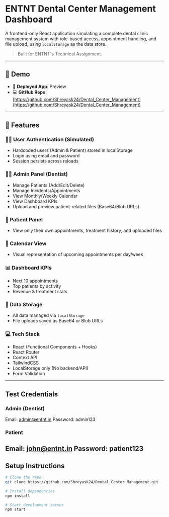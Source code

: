 # ENTNT Dental Center Management Dashboard

A frontend-only React application simulating a complete dental clinic management system with role-based access, appointment handling, and file upload, using `localStorage` as the data store.

> Built for ENTNT's Technical Assignment.

---

## 🚀 Demo

- 🔗 **Deployed App**: Preview
- 💻 **GitHub Repo**: [https://github.com/Shreyask24/Dental_Center_Management](https://github.com/Shreyask24/Dental_Center_Management)

---

## 🧠 Features

### 👨‍⚕️ User Authentication (Simulated)
- Hardcoded users (Admin & Patient) stored in localStorage
- Login using email and password
- Session persists across reloads

### 🧑‍⚕️ Admin Panel (Dentist)
- Manage Patients (Add/Edit/Delete)
- Manage Incidents/Appointments
- View Monthly/Weekly Calendar
- View Dashboard KPIs
- Upload and preview patient-related files (Base64/Blob URLs)

### 👤 Patient Panel
- View only their own appointments, treatment history, and uploaded files

### 📆 Calendar View
- Visual representation of upcoming appointments per day/week

### 📊 Dashboard KPIs
- Next 10 appointments
- Top patients by activity
- Revenue & treatment stats

### 💾 Data Storage
- All data managed via `localStorage`
- File uploads saved as Base64 or Blob URLs

### 💻 Tech Stack
- React (Functional Components + Hooks)
- React Router
- Context API
- TailwindCSS
- LocalStorage only (No backend/API)
- Form Validation

---

## Test Credentials

### Admin (Dentist)
Email: admin@entnt.in
Password: admin123

### Patient
Email: john@entnt.in
Password: patient123
---
## Setup Instructions

```bash
# Clone the repo
git clone https://github.com/Shreyask24/Dental_Center_Management.git

# Install dependencies
npm install

# Start development server
npm start
